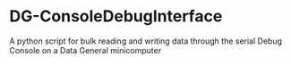 # DG-ConsoleDebugInterface
A python script for bulk reading and writing data through the serial Debug Console on a Data General minicomputer
